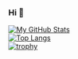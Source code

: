 ### Hi 👋

<!--
**st3fan7/st3fan7** is a ✨ _special_ ✨ repository because its `README.md` (this file) appears on your GitHub profile.

Here are some ideas to get you started:

- 🔭 I’m currently working on ...
- 🌱 I’m currently learning ...
- 👯 I’m looking to collaborate on ...
- 🤔 I’m looking for help with ...
- 💬 Ask me about ...
- 📫 How to reach me: ...
- 😄 Pronouns: ...
- ⚡ Fun fact: ...
-->

[![My GitHub Stats](https://github-readme-stats.vercel.app/api/?username=st3fan7&count_private=true&theme=highcontrast&showicons=true)](https://github.com/st3fan7/st3fan7)
</br>
[![Top Langs](https://github-readme-stats.vercel.app/api/top-langs/?username=st3fan7&layout=compact&theme=highcontrast)](https://github.com/st3fan7/st3fan7)
</br>
[![trophy](https://github-profile-trophy.vercel.app/?username=st3fan7&theme=onedark)](https://github.com/st3fan7/st3fan7)

